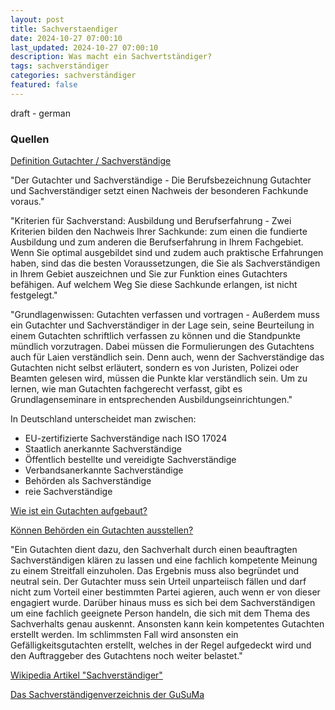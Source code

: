 ```yaml
---
layout: post
title: Sachverstaendiger
date: 2024-10-27 07:00:10
last_updated: 2024-10-27 07:00:10
description: Was macht ein Sachvertständiger?
tags: sachverständiger
categories: sachverständiger
featured: false
---
```


draft - german

### Quellen

[Definition Gutachter / Sachverständige]:https://www.dgusv.de/gutachter-sachverstaendige-definition.html "Definition Gutachter / Sachverständige"
[Definition Gutachter / Sachverständige]

"Der Gutachter und Sachverständige - Die Berufsbezeichnung Gutachter und Sachverständiger setzt einen Nachweis der besonderen Fachkunde voraus."

"Kriterien für Sachverstand: Ausbildung und Berufserfahrung - Zwei Kriterien bilden den Nachweis Ihrer Sachkunde: zum einen die fundierte Ausbildung und zum anderen die Berufserfahrung 
in Ihrem Fachgebiet. Wenn Sie optimal ausgebildet sind und zudem auch praktische Erfahrungen haben, sind das die besten 
Voraussetzungen, die Sie als Sachverständigen in Ihrem Gebiet auszeichnen und Sie zur Funktion eines Gutachters befähigen. 
Auf welchem Weg Sie diese Sachkunde erlangen, ist nicht festgelegt."

"Grundlagenwissen: Gutachten verfassen und vortragen - Außerdem muss ein Gutachter und Sachverständiger in der Lage sein, seine Beurteilung in einem Gutachten schriftlich 
verfassen zu können und die Standpunkte mündlich vorzutragen. Dabei müssen die Formulierungen des Gutachtens auch für 
Laien verständlich sein. Denn auch, wenn der Sachverständige das Gutachten nicht selbst erläutert, sondern es von 
Juristen, Polizei oder Beamten gelesen wird, müssen die Punkte klar verständlich sein. Um zu lernen, wie man Gutachten 
fachgerecht verfasst, gibt es Grundlagenseminare in entsprechenden Ausbildungseinrichtungen."


In Deutschland unterscheidet man zwischen:
<ul>
<li>EU-zertifizierte Sachverständige nach ISO 17024</li>
<li>Staatlich anerkannte Sachverständige</li>
<li>Öffentlich bestellte und vereidigte Sachverständige</li>
<li>Verbandsanerkannte Sachverständige</li>
<li>Behörden als Sachverständige</li>
<li>reie Sachverständige</li>
</ul>

[Wie ist ein Gutachten aufgebaut?]:https://www.gusuma.de/faq/wie-ist-ein-gutachten-aufgebaut/ "Wie ist ein Gutachten aufgebaut?"
[Wie ist ein Gutachten aufgebaut?]

[Können Behörden ein Gutachten ausstellen?]:https://www.gusuma.de/faq/konnen-behorden-ein-gutachten-ausstellen/ "Können Behörden ein Gutachten ausstellen?"
[Können Behörden ein Gutachten ausstellen?]

"Ein Gutachten dient dazu, den Sachverhalt durch einen beauftragten Sachverständigen klären zu lassen und eine fachlich 
kompetente Meinung zu einem Streitfall einzuholen.
Das Ergebnis muss also begründet und neutral sein. Der Gutachter muss sein Urteil unparteiisch fällen und darf nicht 
zum Vorteil einer bestimmten Partei agieren, auch wenn er von dieser engagiert wurde. Darüber hinaus muss es sich bei 
dem Sachverständigen um eine fachlich geeignete Person handeln, die sich mit dem Thema des Sachverhalts genau auskennt. 
Ansonsten kann kein kompetentes Gutachten erstellt werden. Im schlimmsten Fall wird ansonsten ein 
Gefälligkeitsgutachten erstellt, welches in der Regel aufgedeckt wird und den Auftraggeber des Gutachtens 
noch weiter belastet."

[Wikipedia Artikel "Sachverständiger"]:https://de.wikipedia.org/wiki/Sachverst%C3%A4ndiger "Wikipedia Artikel Sachverständiger"
[Wikipedia Artikel "Sachverständiger"]

[Das Sachverständigenverzeichnis der GuSuMa]:https://www.gusuma.de/sachverstaendige/ "Das Sachverständigenverzeichnis der GuSuMa - Sachverständige nach Ort, Fachgebiet & Angeboten"
[Das Sachverständigenverzeichnis der GuSuMa]


